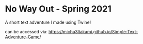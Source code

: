 # No Way Out - Spring 2021
A short text adventure I made using Twine! 

can be accessed via: https://micha3ltakami.github.io/Simple-Text-Adventure-Game/

